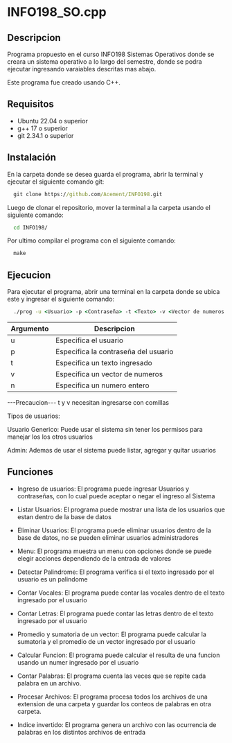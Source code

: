 # INFO198_SO.cpp

## Descripcion
Programa propuesto en el curso INFO198 Sistemas Operativos donde se creara un sistema operativo a lo largo del semestre, donde se podra ejecutar ingresando varaiables descritas mas abajo.

Este programa fue creado usando C++.

## Requisitos
* Ubuntu 22.04 o superior
* g++ 17 o superior
* git 2.34.1 o superior

## Instalación
En la carpeta donde se desea guarda el programa, abrir la terminal y ejecutar el siguiente comando git:

```cmd 
  git clone https://github.com/Acement/INFO198.git
```

Luego de clonar el repositorio, mover la terminal a la carpeta usando el siguiente comando:

```cmd
  cd INFO198/
```

Por ultimo compilar el programa con el siguiente comando:

```cmd
  make
```

## Ejecucion

Para ejecutar el programa, abrir una terminal en la carpeta donde se ubica este y ingresar el siguiente comando:

```cmd
  ./prog -u <Usuario> -p <Contraseña> -t <Texto> -v <Vector de numeros (1;2;3;4)> -n <Numero>
```

| Argumento | Descripcion |
| -------- | ----------- |
| u | Especifica el usuario |
| p | Especifica la contraseña del usuario |
| t | Especifica un texto ingresado |
| v | Especifica un vector de numeros |
| n | Especifica un numero entero |

---Precaucion--- 
t y v necesitan ingresarse con comillas

Tipos de usuarios:

Usuario Generico: Puede usar el sistema sin tener los permisos para manejar los los otros usuarios

Admin: Ademas de usar el sistema puede listar, agregar y quitar usuarios

## Funciones

* Ingreso de usuarios:
El programa puede ingresar Usuarios y contraseñas, con lo cual puede aceptar o negar el ingreso al Sistema

* Listar Usuarios:
El programa puede mostrar una lista de los usuarios que estan dentro de la base de datos

* Eliminar Usuarios:
El programa puede eliminar usuarios dentro de la base de datos, no se pueden eliminar usuarios administradores

* Menu:
El programa muestra un menu con opciones donde se puede elegir acciones dependiendo de la entrada de valores

* Detectar Palindrome:
El programa verifica si el texto ingresado por el usuario es un palindome

* Contar Vocales:
El programa puede contar las vocales dentro de el texto ingresado por el usuario

* Contar Letras:
El programa puede contar las letras dentro de el texto ingresado por el usuario

* Promedio y sumatoria de un vector:
El programa puede calcular la sumatoria y el promedio de un vector ingresado por el usuario

* Calcular Funcion:
El programa puede calcular el resulta de una funcion usando un numer ingresado por el usuario

* Contar Palabras: 
El programa cuenta las veces que se repite cada palabra en un archivo.

* Procesar Archivos:
El programa procesa todos los archivos de una extension de una carpeta y guardar los conteos de palabras en otra carpeta.

* Indice invertido:
El programa genera un archivo con las ocurrencia de palabras en los distintos archivos de entrada
